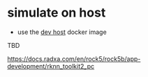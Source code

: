 # simulate on host

* use the [dev host](../devHost.md) docker image

TBD

https://docs.radxa.com/en/rock5/rock5b/app-development/rknn_toolkit2_pc